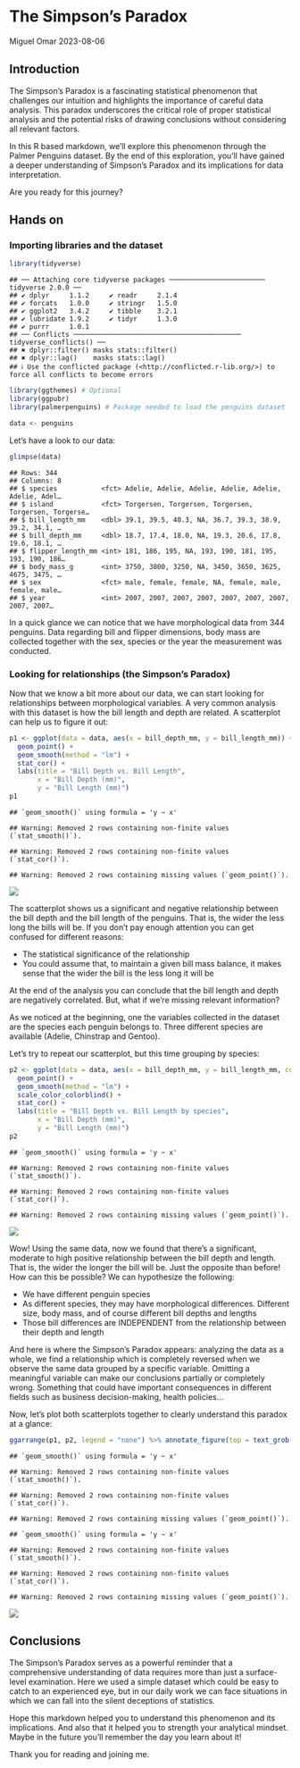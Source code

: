 The Simpson’s Paradox
================
Miguel Omar
2023-08-06

## Introduction

The Simpson’s Paradox is a fascinating statistical phenomenon that
challenges our intuition and highlights the importance of careful data
analysis. This paradox underscores the critical role of proper
statistical analysis and the potential risks of drawing conclusions
without considering all relevant factors.

In this R based markdown, we’ll explore this phenomenon through the
Palmer Penguins dataset. By the end of this exploration, you’ll have
gained a deeper understanding of Simpson’s Paradox and its implications
for data interpretation.

Are you ready for this journey?

## Hands on

### Importing libraries and the dataset

``` r
library(tidyverse)
```

    ## ── Attaching core tidyverse packages ──────────────────────── tidyverse 2.0.0 ──
    ## ✔ dplyr     1.1.2     ✔ readr     2.1.4
    ## ✔ forcats   1.0.0     ✔ stringr   1.5.0
    ## ✔ ggplot2   3.4.2     ✔ tibble    3.2.1
    ## ✔ lubridate 1.9.2     ✔ tidyr     1.3.0
    ## ✔ purrr     1.0.1     
    ## ── Conflicts ────────────────────────────────────────── tidyverse_conflicts() ──
    ## ✖ dplyr::filter() masks stats::filter()
    ## ✖ dplyr::lag()    masks stats::lag()
    ## ℹ Use the conflicted package (<http://conflicted.r-lib.org/>) to force all conflicts to become errors

``` r
library(ggthemes) # Optional
library(ggpubr)
library(palmerpenguins) # Package needed to load the penguins dataset

data <- penguins
```

Let’s have a look to our data:

``` r
glimpse(data)
```

    ## Rows: 344
    ## Columns: 8
    ## $ species           <fct> Adelie, Adelie, Adelie, Adelie, Adelie, Adelie, Adel…
    ## $ island            <fct> Torgersen, Torgersen, Torgersen, Torgersen, Torgerse…
    ## $ bill_length_mm    <dbl> 39.1, 39.5, 40.3, NA, 36.7, 39.3, 38.9, 39.2, 34.1, …
    ## $ bill_depth_mm     <dbl> 18.7, 17.4, 18.0, NA, 19.3, 20.6, 17.8, 19.6, 18.1, …
    ## $ flipper_length_mm <int> 181, 186, 195, NA, 193, 190, 181, 195, 193, 190, 186…
    ## $ body_mass_g       <int> 3750, 3800, 3250, NA, 3450, 3650, 3625, 4675, 3475, …
    ## $ sex               <fct> male, female, female, NA, female, male, female, male…
    ## $ year              <int> 2007, 2007, 2007, 2007, 2007, 2007, 2007, 2007, 2007…

In a quick glance we can notice that we have morphological data from 344
penguins. Data regarding bill and flipper dimensions, body mass are
collected together with the sex, species or the year the measurement was
conducted.

### Looking for relationships (the Simpson’s Paradox)

Now that we know a bit more about our data, we can start looking for
relationships between morphological variables. A very common analysis
with this dataset is how the bill length and depth are related. A
scatterplot can help us to figure it out:

``` r
p1 <- ggplot(data = data, aes(x = bill_depth_mm, y = bill_length_mm)) +
  geom_point() +
  geom_smooth(method = "lm") +
  stat_cor() +
  labs(title = "Bill Depth vs. Bill Length",
       x = "Bill Depth (mm)",
       y = "Bill Length (mm)")
p1
```

    ## `geom_smooth()` using formula = 'y ~ x'

    ## Warning: Removed 2 rows containing non-finite values (`stat_smooth()`).

    ## Warning: Removed 2 rows containing non-finite values (`stat_cor()`).

    ## Warning: Removed 2 rows containing missing values (`geom_point()`).

![](simpson_paradox_files/figure-gfm/unnamed-chunk-3-1.png)<!-- -->

The scatterplot shows us a significant and negative relationship between
the bill depth and the bill length of the penguins. That is, the wider
the less long the bills will be. If you don’t pay enough attention you
can get confused for different reasons:

- The statistical significance of the relationship
- You could assume that, to maintain a given bill mass balance, it makes
  sense that the wider the bill is the less long it will be

At the end of the analysis you can conclude that the bill length and
depth are negatively correlated. But, what if we’re missing relevant
information?

As we noticed at the beginning, one the variables collected in the
dataset are the species each penguin belongs to. Three different species
are available (Adelie, Chinstrap and Gentoo).

Let’s try to repeat our scatterplot, but this time grouping by species:

``` r
p2 <- ggplot(data = data, aes(x = bill_depth_mm, y = bill_length_mm, color = species)) +
  geom_point() +
  geom_smooth(method = "lm") +
  scale_color_colorblind() +
  stat_cor() +
  labs(title = "Bill Depth vs. Bill Length by species",
       x = "Bill Depth (mm)",
       y = "Bill Length (mm)")
p2
```

    ## `geom_smooth()` using formula = 'y ~ x'

    ## Warning: Removed 2 rows containing non-finite values (`stat_smooth()`).

    ## Warning: Removed 2 rows containing non-finite values (`stat_cor()`).

    ## Warning: Removed 2 rows containing missing values (`geom_point()`).

![](simpson_paradox_files/figure-gfm/unnamed-chunk-4-1.png)<!-- -->

Wow! Using the same data, now we found that there’s a significant,
moderate to high positive relationship between the bill depth and
length. That is, the wider the longer the bill will be. Just the
opposite than before! How can this be possible? We can hypothesize the
following:

- We have different penguin species
- As different species, they may have morphological differences.
  Different size, body mass, and of course different bill depths and
  lengths
- Those bill differences are INDEPENDENT from the relationship between
  their depth and length

And here is where the Simpson’s Paradox appears: analyzing the data as a
whole, we find a relationship which is completely reversed when we
observe the same data grouped by a specific variable. Omitting a
meaningful variable can make our conclusions partially or completely
wrong. Something that could have important consequences in different
fields such as business decision-making, health policies…

Now, let’s plot both scatterplots together to clearly understand this
paradox at a glance:

``` r
ggarrange(p1, p2, legend = "none") %>% annotate_figure(top = text_grob("The Simpson's Paradox", size = 15))
```

    ## `geom_smooth()` using formula = 'y ~ x'

    ## Warning: Removed 2 rows containing non-finite values (`stat_smooth()`).

    ## Warning: Removed 2 rows containing non-finite values (`stat_cor()`).

    ## Warning: Removed 2 rows containing missing values (`geom_point()`).

    ## `geom_smooth()` using formula = 'y ~ x'

    ## Warning: Removed 2 rows containing non-finite values (`stat_smooth()`).

    ## Warning: Removed 2 rows containing non-finite values (`stat_cor()`).

    ## Warning: Removed 2 rows containing missing values (`geom_point()`).

![](simpson_paradox_files/figure-gfm/unnamed-chunk-5-1.png)<!-- -->

## Conclusions

The Simpson’s Paradox serves as a powerful reminder that a comprehensive
understanding of data requires more than just a surface-level
examination. Here we used a simple dataset which could be easy to catch
to an experienced eye, but in our daily work we can face situations in
which we can fall into the silent deceptions of statistics.

Hope this markdown helped you to understand this phenomenon and its
implications. And also that it helped you to strength your analytical
mindset. Maybe in the future you’ll remember the day you learn about it!

Thank you for reading and joining me.

